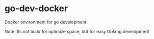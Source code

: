 # go-dev-docker
Docker environment for go development

Note: Its not build for optimize space, but for easy Golang development
